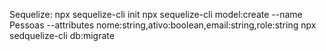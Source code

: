 


Sequelize:
npx sequelize-cli init
npx sequelize-cli model:create --name Pessoas --attributes nome:string,ativo:boolean,email:string,role:string
npx sedquelize-cli db:migrate
